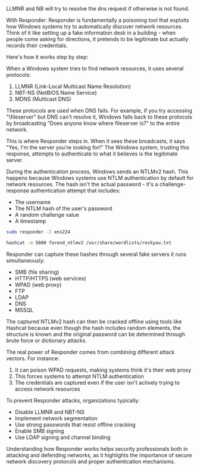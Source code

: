 LLMNR and NB will try to resolve the dns request if otherwise is not found.

With Responder:
Responder is fundamentally a poisoning tool that exploits how Windows systems try to automatically discover network resources. Think of it like setting up a fake information desk in a building - when people come asking for directions, it pretends to be legitimate but actually records their credentials.

Here's how it works step by step:

When a Windows system tries to find network resources, it uses several protocols:

1. LLMNR (Link-Local Multicast Name Resolution)
2. NBT-NS (NetBIOS Name Service)
3. MDNS (Multicast DNS)

These protocols are used when DNS fails. For example, if you try accessing "\fileserver" but DNS can't resolve it, Windows falls back to these protocols by broadcasting "Does anyone know where fileserver is?" to the entire network.

This is where Responder steps in. When it sees these broadcasts, it says "Yes, I'm the server you're looking for!" The Windows system, trusting this response, attempts to authenticate to what it believes is the legitimate server.

During the authentication process, Windows sends an NTLMv2 hash. This happens because Windows systems use NTLM authentication by default for network resources. The hash isn't the actual password - it's a challenge-response authentication attempt that includes:

- The username
- The NTLM hash of the user's password
- A random challenge value
- A timestamp

```bash
sudo responder -I ens224 
```

```bash
hashcat -m 5600 forend_ntlmv2 /usr/share/wordlists/rockyou.txt 
```

Responder can capture these hashes through several fake servers it runs simultaneously:

- SMB (file sharing)
- HTTP/HTTPS (web services)
- WPAD (web proxy)
- FTP
- LDAP
- DNS
- MSSQL

The captured NTLMv2 hash can then be cracked offline using tools like Hashcat because even though the hash includes random elements, the structure is known and the original password can be determined through brute force or dictionary attacks.

The real power of Responder comes from combining different attack vectors. For instance:

1. It can poison WPAD requests, making systems think it's their web proxy
2. This forces systems to attempt NTLM authentication
3. The credentials are captured even if the user isn't actively trying to access network resources

To prevent Responder attacks, organizations typically:

- Disable LLMNR and NBT-NS
- Implement network segmentation
- Use strong passwords that resist offline cracking
- Enable SMB signing
- Use LDAP signing and channel binding

Understanding how Responder works helps security professionals both in attacking and defending networks, as it highlights the importance of secure network discovery protocols and proper authentication mechanisms.